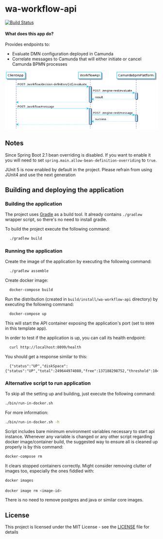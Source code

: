 # wa-workflow-api

[![Build Status](https://travis-ci.org/hmcts/wa-workflow-api.svg?branch=master)](https://travis-ci.org/hmcts/wa-workflow-api)

#### What does this app do?

Provides endpoints to:

- Evaluate DMN configuration deployed in Camunda
- Correlate messages to Camunda that will either initiate or cancel Camunda BPMN processes

<!--
    Sequence Diagram Source:
    http://www.plantuml.com/plantuml/uml/dP51Qzmm48NFgryXwDdut1n2lBlq5EX22ZrFfB5tiAnHHwEu9UI_LpJ5gqqXXUWatfltpOEvomgYPGdcJ1xjoAoF_DEOF5DC8B3OV0RFAyN9gXIySl17mUZGFflT8CBhWGEBFIAcX_dNFXIikbEMFOj7UNKzoFpunxgd4UyfudzSSFCaNA9_dVWqV3uUZb_CpknE84gE4aHj6Ut-TkOjQJsJedan1eeoEAKdKBGSJRfax24GHXrIkbA_iynZu7L8T3qDIyN3FYsd03goBCPi1DlTja5xOqzV7xxTs7xzA_OU7MNYs7aSAPBMR_zC_gN79mW558rf0PNtxy8B5kD44Jl1h1U0hKzGYqHRZHBq3R8ojy9Dz-xs_UOBvWpJX_jj-QPUBivLzRr-jZwFs-dQgznXz6K9lm40
    See: https://plantuml.com/ docs for reference
-->

![workflow api](workflow-api.png)


## Notes

Since Spring Boot 2.1 bean overriding is disabled. If you want to enable it you will need to set `spring.main.allow-bean-definition-overriding` to `true`.

JUnit 5 is now enabled by default in the project. Please refrain from using JUnit4 and use the next generation

## Building and deploying the application

### Building the application

The project uses [Gradle](https://gradle.org) as a build tool. It already contains
`./gradlew` wrapper script, so there's no need to install gradle.

To build the project execute the following command:

```bash
  ./gradlew build
```

### Running the application

Create the image of the application by executing the following command:

```bash
  ./gradlew assemble
```

Create docker image:

```bash
  docker-compose build
```

Run the distribution (created in `build/install/wa-workflow-api` directory)
by executing the following command:

```bash
  docker-compose up
```

This will start the API container exposing the application's port
(set to `8099` in this template app).

In order to test if the application is up, you can call its health endpoint:

```bash
  curl http://localhost:8099/health
```

You should get a response similar to this:

```
  {"status":"UP","diskSpace":{"status":"UP","total":249644974080,"free":137188298752,"threshold":10485760}}
```

### Alternative script to run application

To skip all the setting up and building, just execute the following command:

```bash
./bin/run-in-docker.sh
```

For more information:

```bash
./bin/run-in-docker.sh -h
```

Script includes bare minimum environment variables necessary to start api instance. Whenever any variable is changed or any other script regarding docker image/container build, the suggested way to ensure all is cleaned up properly is by this command:

```bash
docker-compose rm
```

It clears stopped containers correctly. Might consider removing clutter of images too, especially the ones fiddled with:

```bash
docker images

docker image rm <image-id>
```

There is no need to remove postgres and java or similar core images.

## License

This project is licensed under the MIT License - see the [LICENSE](LICENSE) file for details
